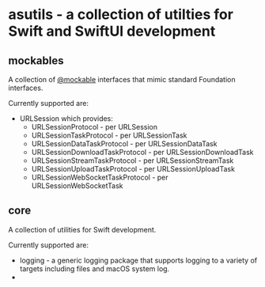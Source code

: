 # asutils - a collection of utilties for Swift and SwiftUI development

## mockables

A collection of [@mockable](https://github.com/Kolos65/Mockable) interfaces that mimic standard
Foundation interfaces.

Currently supported are:

- URLSession which provides:
    - URLSessionProtocol - per URLSession
    - URLSessionTaskProtocol - per URLSessionTask
    - URLSessionDataTaskProtocol - per URLSessionDataTask
    - URLSessionDownloadTaskProtocol - per URLSessionDownloadTask
    - URLSessionStreamTaskProtocol - per URLSessionStreamTask
    - URLSessionUploadTaskProtocol - per URLSessionUploadTask
    - URLSessionWebSocketTaskProtocol - per URLSessionWebSocketTask

## core

A collection of utilities for Swift development.

Currently supported are:

- logging - a generic logging package that supports logging to a variety of
targets including files and macOS system log.
- 
